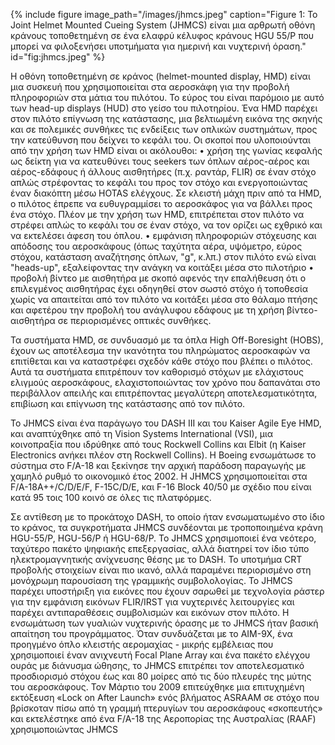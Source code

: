 {% include figure image_path="/images/jhmcs.jpeg" caption="Figure 1: Το Joint Helmet Mounted Cueing System (JHMCS) είναι μια αρθρωτή οθόνη κράνους τοποθετημένη σε ένα ελαφρύ κέλυφος κράνους HGU 55/P που μπορεί να φιλοξενήσει υποτμήματα για ημερινή και νυχτερινή όραση." id="fig:jhmcs.jpeg" %}


Η οθόνη τοποθετημένη σε κράνος (helmet-mounted display, HMD) είναι μια συσκευή που χρησιμοποιείται στα αεροσκάφη για την προβολή πληροφοριών στα μάτια του πιλότου. Το εύρος του είναι παρόμοιο με αυτό των head-up displays (HUD) στο γείσο του πιλοτηρίου. Ένα HMD παρέχει στον πιλότο επίγνωση της κατάστασης, μια βελτιωμένη εικόνα της σκηνής και σε πολεμικές συνθήκες τις ενδείξεις των οπλικών συστημάτων, προς την κατεύθυνση που δείχνει το κεφάλι του. 
Οι σκοποί που υλοποιούνται από την χρήση των HMD είναι οι ακόλουθοι:
•	χρήση της γωνίας κεφαλής ως δείκτη για να κατευθύνει τους seekers των όπλων αέρος-αέρος και αέρος-εδάφους ή άλλους αισθητήρες (π.χ. ραντάρ, FLIR) σε έναν στόχο απλώς στρέφοντας το κεφάλι του προς τον στόχο και ενεργοποιώντας έναν διακόπτη μέσω HOTAS ελέγχους. Σε κλειστή μάχη πριν από τα HMD, ο πιλότος έπρεπε να ευθυγραμμίσει το αεροσκάφος για να βάλλει προς ένα στόχο. Πλέον με την χρήση των HMD, επιτρέπεται στον πιλότο να στρέφει απλώς το κεφάλι του σε έναν στόχο, να τον ορίζει ως εχθρικό και να εκτελέσει άφεση του όπλου. 
•	εμφάνιση πληροφοριών στόχευσης και απόδοσης του αεροσκάφους (όπως ταχύτητα αέρα, υψόμετρο, εύρος στόχου, κατάσταση αναζήτησης όπλων, "g", κ.λπ.) στον πιλότο ενώ είναι "heads-up", εξαλείφοντας την ανάγκη να κοιτάξει μέσα στο πιλοτήριο
•	προβολή βίντεο με αισθητήρα με σκοπό αφενός την επαλήθευση ότι ο επιλεγμένος αισθητήρας έχει οδηγηθεί στον σωστό στόχο ή τοποθεσία χωρίς να απαιτείται από τον πιλότο να κοιτάξει μέσα στο θάλαμο πτήσης και αφετέρου την προβολή του ανάγλυφου εδάφους με τη χρήση βίντεο-αισθητήρα σε περιορισμένες οπτικές συνθήκες.

Τα συστήματα HMD, σε συνδυασμό με τα όπλα High Off-Boresight (HOBS), έχουν ως αποτέλεσμα την ικανότητα του πληρώματος αεροσκαφών να επιτίθεται και να καταστρέφει σχεδόν κάθε στόχο που βλέπει ο πιλότος. Αυτά τα συστήματα επιτρέπουν τον καθορισμό στόχων με ελάχιστους ελιγμούς αεροσκάφους, ελαχιστοποιώντας τον χρόνο που δαπανάται στο περιβάλλον απειλής και επιτρέποντας μεγαλύτερη αποτελεσματικότητα, επιβίωση και επίγνωση της κατάστασης από τον πιλότο.

Το JHMCS είναι ένα παράγωγο του DASH III και του Kaiser Agile Eye HMD, και αναπτύχθηκε από τη Vision Systems International (VSI), μια κοινοπραξία που ιδρύθηκε από τους Rockwell Collins και Elbit (η Kaiser Electronics ανήκει πλέον στη Rockwell Collins). Η Boeing ενσωμάτωσε το σύστημα στο F/A-18 και ξεκίνησε την αρχική παράδοση παραγωγής με χαμηλό ρυθμό το οικονομικό έτος 2002. Η JHMCS χρησιμοποιείται στα F/A-18A++/C/D/E/F, F-15C/D/E, και F-16 Block 40/50 με σχέδιο που είναι κατά 95 τοις 100 κοινό σε όλες τις πλατφόρμες.

Σε αντίθεση με το προκάτοχο DASH, το οποίο ήταν ενσωματωμένο στο ίδιο το κράνος, τα συγκροτήματα JHMCS συνδέονται με τροποποιημένα κράνη HGU-55/P, HGU-56/P ή HGU-68/P. Το JHMCS χρησιμοποιεί ένα νεότερο, ταχύτερο πακέτο ψηφιακής επεξεργασίας, αλλά διατηρεί τον ίδιο τύπο ηλεκτρομαγνητικής ανίχνευσης θέσης με το DASH. Το υποτμήμα CRT προβολής στοιχείων είναι πιο ικανό, αλλά παραμένει περιορισμένο στη μονόχρωμη παρουσίαση της γραμμικής συμβολολογίας. Το JHMCS παρέχει υποστήριξη για εικόνες που έχουν σαρωθεί με τεχνολογία ράστερ για την εμφάνιση εικόνων FLIR/IRST για νυχτερινές λειτουργίες και παρέχει αντιπαραθέσεις συμβολισμών και εικόνων στον πιλότο. Η ενσωμάτωση των γυαλιών νυχτερινής όρασης με το JHMCS ήταν βασική απαίτηση του προγράμματος.
Όταν συνδυάζεται με το AIM-9X, ένα προηγμένο όπλο κλειστής αερομαχίας - μικρής εμβέλειας που χρησιμοποιεί έναν ανιχνευτή Focal Plane Array και ένα πακέτο ελέγχου ουράς με διάνυσμα ώθησης, το JHMCS επιτρέπει τον αποτελεσματικό προσδιορισμό στόχου έως και 80 μοίρες από τις δύο πλευρές της μύτης του αεροσκάφους. Τον Μάρτιο του 2009 επιτεύχθηκε μια επιτυχημένη εκτόξευση «Lock on After Launch» ενός βλήματος ASRAAM σε στόχο που βρίσκοταν πίσω από τη γραμμή πτερυγίων του αεροσκάφους «σκοπευτής» και εκτελέστηκε από ένα F/A-18 της Αεροπορίας της Αυστραλίας (RAAF) χρησιμοποιώντας JHMCS

[^1]: @vkaragia

[^2]: fig:jhmcs

